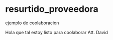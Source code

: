# resurtido_proveedora
ejemplo de coolaboracion

Hola que tal estoy listo para coolaborar Att. David
